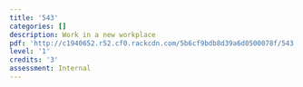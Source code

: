 ```yaml
---
title: '543'
categories: []
description: Work in a new workplace
pdf: 'http://c1940652.r52.cf0.rackcdn.com/5b6cf9bdb8d39a6d0500078f/543.pdf'
level: '1'
credits: '3'
assessment: Internal
---
```


